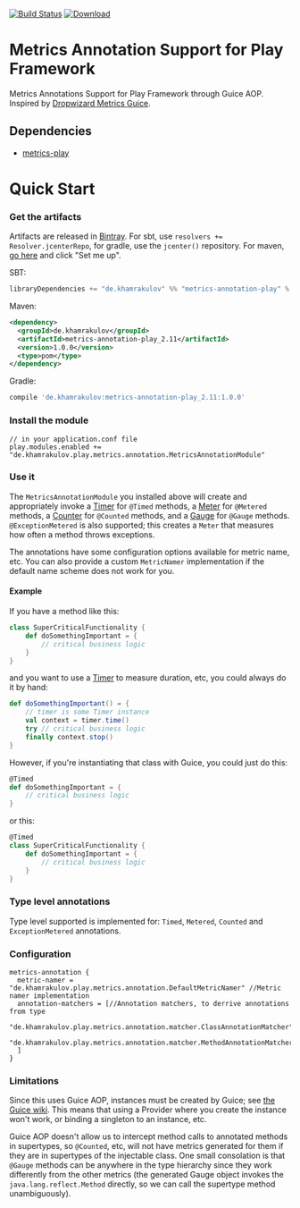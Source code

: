 [![Build Status](https://travis-ci.org/htimur/metrics-annotation-play.svg?branch=master)](https://travis-ci.org/htimur/metrics-annotation-play)
[![Download](https://api.bintray.com/packages/htimur/maven/metrics-annotaion-play/images/download.svg) ](https://bintray.com/htimur/maven/metrics-annotaion-play/_latestVersion)

# Metrics Annotation Support for Play Framework
Metrics Annotations Support for Play Framework through Guice AOP. Inspired by [Dropwizard Metrics Guice](https://github.com/palominolabs/metrics-guice). 

## Dependencies

* [metrics-play](https://github.com/breadfan/metrics-play)

# Quick Start

### Get the artifacts

Artifacts are released in [Bintray](https://bintray.com/). For sbt, use `resolvers += Resolver.jcenterRepo`, for gradle, use the `jcenter()` repository. For maven, [go here](https://bintray.com/htimur/maven/metrics-annotaion-play) and click "Set me up".

SBT:

```scala
libraryDependencies += "de.khamrakulov" %% "metrics-annotation-play" % "1.0.0"
```

Maven:
```xml
<dependency>
  <groupId>de.khamrakulov</groupId>
  <artifactId>metrics-annotation-play_2.11</artifactId>
  <version>1.0.0</version>
  <type>pom</type>
</dependency>
```

Gradle:
```groovy
compile 'de.khamrakulov:metrics-annotation-play_2.11:1.0.0'
```

### Install the module

```hocon
// in your application.conf file
play.modules.enabled += "de.khamrakulov.play.metrics.annotation.MetricsAnnotationModule"
```

### Use it

The `MetricsAnnotationModule` you installed above will create and appropriately invoke a [Timer](https://dropwizard.github.io/metrics/3.1.0/manual/core/#timers) for `@Timed` methods, a [Meter](https://dropwizard.github.io/metrics/3.1.0/manual/core/#meters) for `@Metered` methods, a [Counter](https://dropwizard.github.io/metrics/3.1.0/manual/core/#counters) for `@Counted` methods, and a [Gauge](https://dropwizard.github.io/metrics/3.1.0/manual/core/#gauges) for `@Gauge` methods. `@ExceptionMetered` is also supported; this creates a `Meter` that measures how often a method throws exceptions.

The annotations have some configuration options available for metric name, etc. You can also provide a custom `MetricNamer` implementation if the default name scheme does not work for you.

#### Example

If you have a method like this:

```scala
class SuperCriticalFunctionality {
    def doSomethingImportant = {
        // critical business logic
    }
}
```

and you want to use a [Timer](https://dropwizard.github.io/metrics/3.1.0/manual/core/#timers) to measure duration, etc, you could always do it by hand:

```scala
def doSomethingImportant() = {
    // timer is some Timer instance
    val context = timer.time()
    try // critical business logic
    finally context.stop()
}
```

However, if you're instantiating that class with Guice, you could just do this:

```scala
@Timed
def doSomethingImportant = {
    // critical business logic
}
```
or this:

```scala
@Timed
class SuperCriticalFunctionality {
    def doSomethingImportant = {
        // critical business logic
    }
}
```

### Type level annotations

Type level supported is implemented for: `Timed`, `Metered`, `Counted` and `ExceptionMetered` annotations.

### Configuration

```hocon
metrics-annotation {
  metric-namer = "de.khamrakulov.play.metrics.annotation.DefaultMetricNamer" //Metric namer implementation
  annotation-matchers = [//Annotation matchers, to derrive annotations from type 
    "de.khamrakulov.play.metrics.annotation.matcher.ClassAnnotationMatcher",
    "de.khamrakulov.play.metrics.annotation.matcher.MethodAnnotationMatcher",
  ]
}
```

### Limitations

Since this uses Guice AOP, instances must be created by Guice; see [the Guice wiki](https://github.com/google/guice/wiki/AOP). This means that using a Provider where you create the instance won't work, or binding a singleton to an instance, etc.

Guice AOP doesn't allow us to intercept method calls to annotated methods in supertypes, so `@Counted`, etc, will not have metrics generated for them if they are in supertypes of the injectable class. One small consolation is that `@Gauge` methods can be anywhere in the type hierarchy since they work differently from the other metrics (the generated Gauge object invokes the `java.lang.reflect.Method` directly, so we can call the supertype method unambiguously).
